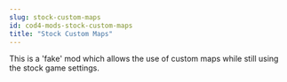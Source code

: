 ```yaml
---
slug: stock-custom-maps
id: cod4-mods-stock-custom-maps
title: "Stock Custom Maps"
---
```


This is a 'fake' mod which allows the use of custom maps while still using the stock game settings.

